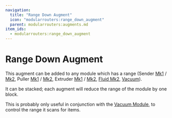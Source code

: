 ```yaml
---
navigation:
  title: "Range Down Augment"
  icon: "modularrouters:range_down_augment"
  parent: modularrouters:augments.md
item_ids:
  - modularrouters:range_down_augment
---
```


# Range Down Augment

This augment can be added to any module which has a range (Sender [Mk1](../modules/sender_1.md) / [Mk2](../modules/sender_2.md), Puller [Mk1](../modules/puller_1.md) / [Mk2](../modules/puller_2.md), Extruder [Mk1](../modules/extruder_1.md) / [Mk2](../modules/extruder_2.md), [Fluid Mk2](../modules/fluid_2.md), [Vacuum](../modules/vacuum.md)).

It can be stacked; each augment will reduce the range of the module by one block.

This is probably only useful in conjunction with the [Vacuum Module](../modules/vacuum.md), to control the range it scans for items.



<Recipe id="modularrouters:range_down_augment" />

<Recipe id="modularrouters:range_down_from_up" />

